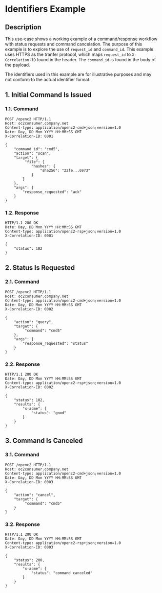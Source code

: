 # Identifiers Example

## Description
This use-case shows a working example of a command/response workflow with status requests and command cancelation. The purpose of this example is to explore the use of `request_id` and `command_id`. This example uses HTTPS as the tranfer protocol, which maps `request_id` to `X-Correlation-ID` found in the header. The `command_id` is found in the body of the payload.

The identifiers used in this example are for illustrative purposes and may not conform to the actual identifier format.

## 1. Initial Command Is Issued
### 1.1. Command
```
POST /openc2 HTTP/1.1
Host: oc2consumer.company.net
Content-type: application/openc2-cmd+json;version=1.0
Date: Day, DD Mon YYYY HH:MM:SS GMT
X-Correlation-ID: 0001

{	
    "command_id": "cmd5",
    "action": "scan",
    "target": {
         "file": {
            "hashes": {
                "sha256": "22fe...6973"
            }
        }
    },
    "args": {
        "response_requested": "ack"
    }
}
```

### 1.2. Response
```
HTTP/1.1 200 OK
Date: Day, DD Mon YYYY HH:MM:SS GMT
Content-type: application/openc2-rsp+json;version=1.0
X-Correlation-ID: 0001

{	
    "status": 102
}
```

## 2. Status Is Requested
### 2.1. Command
```
POST /openc2 HTTP/1.1
Host: oc2consumer.company.net
Content-type: application/openc2-cmd+json;version=1.0
Date: Day, DD Mon YYYY HH:MM:SS GMT
X-Correlation-ID: 0002

{	
    "action": "query",
    "target": {
         "command": "cmd5"
    },
    "args": {
        "response_requested": "status"
    }
}
```

### 2.2. Response
```
HTTP/1.1 200 OK
Date: Day, DD Mon YYYY HH:MM:SS GMT
Content-type: application/openc2-rsp+json;version=1.0
X-Correlation-ID: 0002

{	
    "status": 102,
    "results": {
        "x-acme": {
            "status": "good"
        }
    }
}
```

## 3. Command Is Canceled
### 3.1. Command
```
POST /openc2 HTTP/1.1
Host: oc2consumer.company.net
Content-type: application/openc2-cmd+json;version=1.0
Date: Day, DD Mon YYYY HH:MM:SS GMT
X-Correlation-ID: 0003

{	
    "action": "cancel",
    "target": {
         "command": "cmd5"
    }
}
```

### 3.2. Response
```
HTTP/1.1 200 OK
Date: Day, DD Mon YYYY HH:MM:SS GMT
Content-type: application/openc2-rsp+json;version=1.0
X-Correlation-ID: 0003

{	
    "status": 200,
    "results": {
        "x-acme": {
            "status": "command canceled"
        }
    }
}
```

